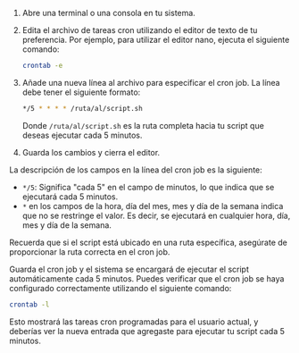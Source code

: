 1. Abre una terminal o una consola en tu sistema.

2. Edita el archivo de tareas cron utilizando el editor de texto de tu preferencia. Por ejemplo, para utilizar el editor nano, ejecuta el siguiente comando:

   ```bash
   crontab -e
   ```

3. Añade una nueva línea al archivo para especificar el cron job. La línea debe tener el siguiente formato:

   ```bash
   */5 * * * * /ruta/al/script.sh
   ```

   Donde `/ruta/al/script.sh` es la ruta completa hacia tu script que deseas ejecutar cada 5 minutos.

4. Guarda los cambios y cierra el editor.

La descripción de los campos en la línea del cron job es la siguiente:

- `*/5`: Significa "cada 5" en el campo de minutos, lo que indica que se ejecutará cada 5 minutos.
- `*` en los campos de la hora, día del mes, mes y día de la semana indica que no se restringe el valor. Es decir, se ejecutará en cualquier hora, día, mes y día de la semana.

Recuerda que si el script está ubicado en una ruta específica, asegúrate de proporcionar la ruta correcta en el cron job.

Guarda el cron job y el sistema se encargará de ejecutar el script automáticamente cada 5 minutos. Puedes verificar que el cron job se haya configurado correctamente utilizando el siguiente comando:

```bash
crontab -l
```

Esto mostrará las tareas cron programadas para el usuario actual, y deberías ver la nueva entrada que agregaste para ejecutar tu script cada 5 minutos.